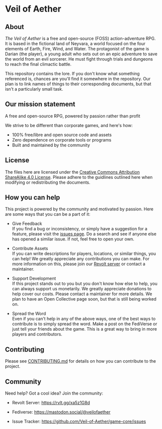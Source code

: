 # Veil of Aether

## About
*The Veil of Aether* is a free and open-source (FOSS) action-adventure RPG. It is based in the fictional land of Neyvara, a world focused on the four elements of Earth, Fire, Wind, and Water. The protagonist of the game is Darian (the player), a young adult who sets out on an epic adventure to save the world from an evil sorcerer. He must fight through trials and dungeons to reach the final climactic battle.

This repository contains the lore. If you don't know what something referenced is, chances are you'll find it somewhere in the repository. Our plan is to link names of things to their corresponding documents, but that isn't a particularly small task.

## Our mission statement

A free and open-source RPG, powered by passion rather than profit

We strive to be different than corporate games, and here's how:
- 100% free/libre and open source code and assets
- Zero dependence on corporate tools or programs
- Built and maintained by the community


## License
The files here are licensed under the [Creative Commons Attribution ShareAlike 4.0 License](LICENSE). Please adhere to the guidlines outlined here when modifying or redistributing the documents.

## How you can help

This project is powered by the community and motivated by passion. Here are some ways that you can be a part of it:

- Give Feedback  
If you find a bug or inconsistency, or simply have a suggestion for a feature, please visit the [issues page](https://github.com/Veil-of-Aether/worldbuilding/issues). Do a search and see if anyone else has opened a similar issue. If not, feel free to open your own.

- Contribute  Assets  
If you can write descriptions for players, locations, or similar things, you can help! We greatly appreciate any contributions you can make. For more information on this, please join our [Revolt server](https://rvlt.gg/xa5z1G8d) or contact a maintainer.

- Support Development  
If this project stands out to you but you don't know how else to help, you can always support us monetarily. We greatly appreciate donations to help cover our costs. Please contact a maintainer for more details. We plan to have an Open Collective page soon, but that is still being worked on.

- Spread the Word  
Even if you can't help in any of the above ways, one of the best ways to contribute is to simply spread the word. Make a post on the FediVerse or just tell your friends about the game. This is a great way to bring in more players and contributors.

## Contributing

Please see [CONTRIBUTING.md](CONTRIBUTING.md) for details on how you can contribute to the project.

## Community
Need help? Got a cool idea? Join the community:

- Revolt Server: https://rvlt.gg/xa5z1G8d

- Fediverse: https://mastodon.social/@veilofaether

- Issue Tracker: https://github.com/Veil-of-Aether/game-core/issues
